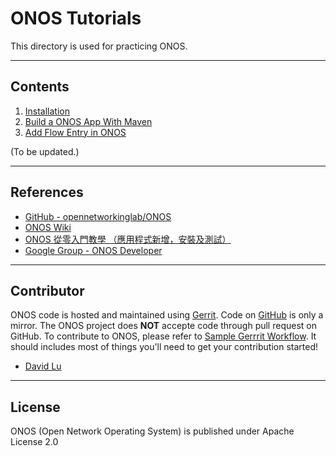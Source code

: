 # ONOS Tutorials

This directory is used for practicing ONOS.

---
## Contents

1. [Installation](1_install/)
2. [Build a ONOS App With Maven](2_build/)
3. [Add Flow Entry in ONOS](3_flow/)

(To be updated.)

---
## References

* [GitHub - opennetworkinglab/ONOS](https://github.com/opennetworkinglab/onos/tree/master)
* [ONOS Wiki](https://wiki.onosproject.org/)
* [ONOS 從零入門教學 （應用程式新增，安裝及測試）](http://blog.laochanlam.me/2017/09/16/ONOS-%E5%BE%9E%E9%9B%B6%E5%85%A5%E9%96%80%E6%95%99%E5%AD%B8-%E6%87%89%E7%94%A8%E7%A8%8B%E5%BC%8F%E6%96%B0%E5%A2%9E-%E5%AE%89%E8%A3%9D%E5%8F%8A%E6%B8%AC%E8%A9%A6/)
* [Google Group - ONOS Developer](https://groups.google.com/a/onosproject.org/forum/#!forum/onos-dev)

---
## Contributor

ONOS code is hosted and maintained using [Gerrit](https://gerrit.onosproject.org/). Code on [GitHub](https://github.com/opennetworkinglab/onos/tree/master) is only a mirror. The ONOS project does **NOT** accepte code through pull request on GitHub. To contribute to ONOS, please refer to [Sample Gerrrit Workflow](https://wiki.onosproject.org/display/ONOS/Sample+Gerrit+Workflow). It should includes most of things you'll need to get your contribution started!

* [David Lu](https://github.com/yungshenglu)


---
## License

ONOS (Open Network Operating System) is published under Apache License 2.0